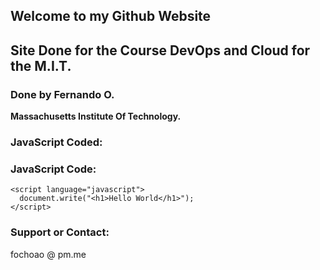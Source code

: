## Welcome to my Github Website

## Site Done for the Course DevOps and Cloud for the M.I.T.

### Done by Fernando O.

**Massachusetts Institute Of Technology.**

### JavaScript Coded:

<script language="javascript">
  document.write("<h1>Hello World</h1>");
</script>


### JavaScript Code:

```
<script language="javascript">
  document.write("<h1>Hello World</h1>");
</script>
```

### Support or Contact:

fochoao @ pm.me
